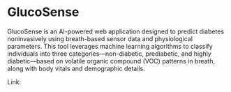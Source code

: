 # GlucoSense
GlucoSense is an AI-powered web application designed to predict diabetes noninvasively using breath-based sensor data and physiological parameters. This tool leverages machine learning algorithms to classify individuals into three categories—non-diabetic, prediabetic, and highly diabetic—based on volatile organic compound (VOC) patterns in breath, along with body vitals and demographic details.

Link:
